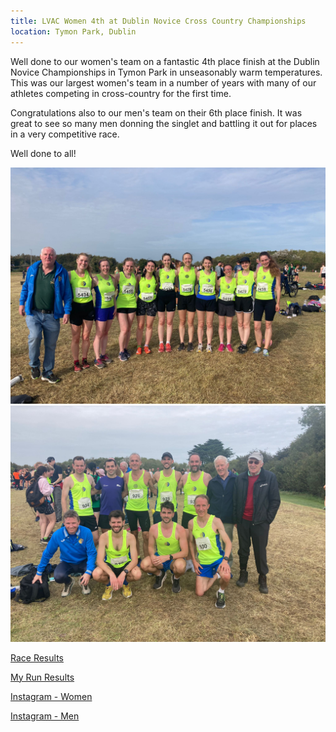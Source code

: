 ```yaml
---
title: LVAC Women 4th at Dublin Novice Cross Country Championships
location: Tymon Park, Dublin
---
```


Well done to our women's team on a fantastic 4th place finish at the Dublin Novice Championships in Tymon Park in unseasonably warm temperatures. This was our largest women's team in a number of years with many of our athletes competing in cross-country for the first time. 

Congratulations also to our men's team on their 6th place finish. It was great to see so many men donning the singlet and battling it out for places in a very competitive race.

Well done to all!

<img src="/assets/images/races/2023/dublin-novice-xc/Women-Novice-XC-2023.jpeg" class="img-fluid" alt="Women's Team">

<img src="/assets/images/races/2023/dublin-novice-xc/Men-Novice-XC-2023.jpeg" class="img-fluid" alt="Men's Team">

<a href="/races/2023-10-08-Dublin-Novice-XC/" target="_blank" rel="noopener noreferrer">Race Results</a>

<a href="https://www.myrunresults.com/events/dublin_uneven_age_junior_and_novice_cross_county_championships/4935/results" target="_blank" rel="noopener noreferrer">My Run Results</a>

<a href="https://www.instagram.com/p/CyJroNdshuj/?img_index=1" target="_blank" rel="noopener noreferrer">Instagram - Women</a>

<a href="https://www.instagram.com/p/CyJqurlM5yr/?img_index=1" target="_blank" rel="noopener noreferrer">Instagram - Men</a>